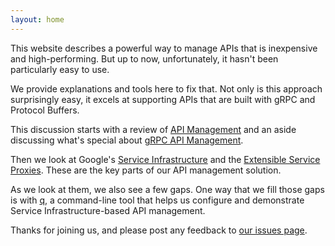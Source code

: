 ```yaml
---
layout: home
---
```

This website describes a powerful way to manage APIs that is inexpensive and high-performing. But up to now, unfortunately, it hasn't been particularly easy to use.

We provide explanations and tools here to fix that. Not only is this approach surprisingly easy, it excels at supporting APIs that are built with gRPC and Protocol Buffers.

This discussion starts with a review of [API Management](/api-management) and an aside discussing what's special about [gRPC API Management](/grpc-api-management).

Then we look at Google's [Service Infrastructure](/service-infrastructure) and the [Extensible Service Proxies](/extensible-service-proxies). These are the key parts of our API management solution.

As we look at them, we also see a few gaps. One way that we fill those gaps is with [q](/the-q-tool), a command-line tool that helps us configure and demonstrate Service Infrastructure-based API management.

Thanks for joining us, and please post any feedback to
[our issues page](https://github.com/serviceinfra/serviceinfra.github.io/issues).
